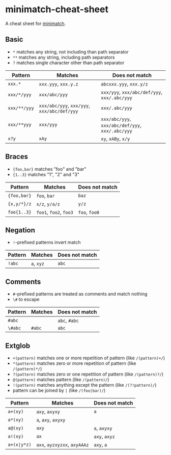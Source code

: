 # minimatch-cheat-sheet

A cheat sheet for [minimatch](https://github.com/isaacs/minimatch).

## Basic

- `*` matches any string, not including than path separator
- `**` matches any string, including path separators
- `?` matches single character other than path separator

| Pattern | Matches | Does not match |
| ------- | ------- | -------------- |
| `xxx.*` | `xxx.yyy`, `xxx.y.z` | `abcxxx.yyy`, `xxx.y/z` |
| `xxx/*/yyy` | `xxx/abc/yyy` | `xxx/yyy`, `xxx/abc/def/yyy`, `xxx/.abc/yyy` |
| `xxx/**/yyy` | `xxx/abc/yyy`, `xxx/yyy`, `xxx/abc/def/yyy` | `xxx/.abc/yyy` |
| `xxx/**yyy` | `xxx/yyy` | `xxx/abc/yyy`, `xxx/abc/def/yyy`, `xxx/.abc/yyy` |
| `x?y` | `xAy` | `xy`, `xABy`, `x/y` |

## Braces

- `{foo,bar}` matches "foo" and "bar"
- `{1..3}` matches "1", "2" and "3"

| Pattern | Matches | Does not match |
| ------- | ------- | -------------- |
| `{foo,bar}` | `foo`, `bar` | `baz` |
| `{x,y/*}/z` | `x/z`, `y/a/z` | `y/z` |
| `foo{1..3}` | `foo1`, `foo2`, `foo3` | `foo`, `foo0` |

## Negation

- `!`-prefixed patterns invert match

| Pattern | Matches | Does not match |
| ------- | ------- | -------------- |
| `!abc` | `a`, `xyz` | `abc` |

## Comments

- `#`-prefixed patterns are treated as comments and match nothing
- `\#` to escape

| Pattern | Matches | Does not match |
| ------- | ------- | -------------- |
| `#abc` |  | `abc`, `#abc` |
| `\#abc` | `#abc` | `abc` |

## Extglob

- `+(pattern)` matches one or more repetition of pattern (like `/(pattern)+/`)
- `*(pattern)` matches zero or more repetition of pattern (like `/(pattern)*/`)
- `?(pattern)` matches zero or one repetition of pattern (like `/(pattern)?/`)
- `@(pattern)` matches pattern (like `/(pattern)/`)
- `!(pattern)` matches anything except the pattern (like `/(?!pattern)/`)
- pattern can be joined by `|` (like `/(foo|bar)/`)

| Pattern | Matches | Does not match |
| ------- | ------- | -------------- |
| `a+(xy)` | `axy`, `axyxy` | `a` |
| `a*(xy)` | `a`, `axy`, `axyxy` |  |
| `a@(xy)` | `axy` | `a`, `axyxy` |
| `a!(xy)` | `ax` | `axy`, `axyz` |
| <code>a+(x&#x7C;y*z)</code> | `axx`, `ayzxyzxx`, `axyAAAz` | `axy`, `a` |

 
